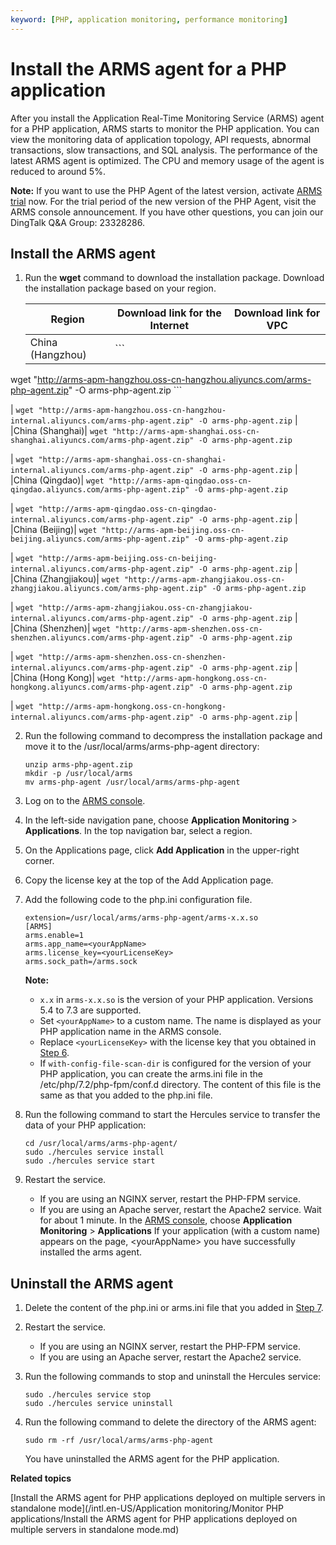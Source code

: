 ```yaml
---
keyword: [PHP, application monitoring, performance monitoring]
---
```


# Install the ARMS agent for a PHP application

After you install the Application Real-Time Monitoring Service \(ARMS\) agent for a PHP application, ARMS starts to monitor the PHP application. You can view the monitoring data of application topology, API requests, abnormal transactions, slow transactions, and SQL analysis. The performance of the latest ARMS agent is optimized. The CPU and memory usage of the agent is reduced to around 5%.

**Note:** If you want to use the PHP Agent of the latest version, activate [ARMS trial](https://common-buy.aliyun.com/?&commodityCode=arms#/open) now. For the trial period of the new version of the PHP Agent, visit the ARMS console announcement. If you have other questions, you can join our DingTalk Q&A Group: 23328286.

## Install the ARMS agent

1.  Run the **wget** command to download the installation package. Download the installation package based on your region.

    |Region|Download link for the Internet|Download link for VPC|
    |------|------------------------------|---------------------|
    |China \(Hangzhou\)|    ```
wget "http://arms-apm-hangzhou.oss-cn-hangzhou.aliyuncs.com/arms-php-agent.zip" -O arms-php-agent.zip
    ```

|    ```
wget "http://arms-apm-hangzhou.oss-cn-hangzhou-internal.aliyuncs.com/arms-php-agent.zip" -O arms-php-agent.zip
    ``` |
    |China \(Shanghai\)|    ```
wget "http://arms-apm-shanghai.oss-cn-shanghai.aliyuncs.com/arms-php-agent.zip" -O arms-php-agent.zip
    ```

|    ```
wget "http://arms-apm-shanghai.oss-cn-shanghai-internal.aliyuncs.com/arms-php-agent.zip" -O arms-php-agent.zip
    ``` |
    |China \(Qingdao\)|    ```
wget "http://arms-apm-qingdao.oss-cn-qingdao.aliyuncs.com/arms-php-agent.zip" -O arms-php-agent.zip
    ```

|    ```
wget "http://arms-apm-qingdao.oss-cn-qingdao-internal.aliyuncs.com/arms-php-agent.zip" -O arms-php-agent.zip
    ``` |
    |China \(Beijing\)|    ```
wget "http://arms-apm-beijing.oss-cn-beijing.aliyuncs.com/arms-php-agent.zip" -O arms-php-agent.zip
    ```

|    ```
wget "http://arms-apm-beijing.oss-cn-beijing-internal.aliyuncs.com/arms-php-agent.zip" -O arms-php-agent.zip
    ``` |
    |China \(Zhangjiakou\)|    ```
wget "http://arms-apm-zhangjiakou.oss-cn-zhangjiakou.aliyuncs.com/arms-php-agent.zip" -O arms-php-agent.zip
    ```

|    ```
wget "http://arms-apm-zhangjiakou.oss-cn-zhangjiakou-internal.aliyuncs.com/arms-php-agent.zip" -O arms-php-agent.zip
    ``` |
    |China \(Shenzhen\)|    ```
wget "http://arms-apm-shenzhen.oss-cn-shenzhen.aliyuncs.com/arms-php-agent.zip" -O arms-php-agent.zip
    ```

|    ```
wget "http://arms-apm-shenzhen.oss-cn-shenzhen-internal.aliyuncs.com/arms-php-agent.zip" -O arms-php-agent.zip
    ``` |
    |China \(Hong Kong\)|    ```
wget "http://arms-apm-hongkong.oss-cn-hongkong.aliyuncs.com/arms-php-agent.zip" -O arms-php-agent.zip
    ```

|    ```
wget "http://arms-apm-hongkong.oss-cn-hongkong-internal.aliyuncs.com/arms-php-agent.zip" -O arms-php-agent.zip
    ``` |

2.  Run the following command to decompress the installation package and move it to the /usr/local/arms/arms-php-agent directory:

    ```
    unzip arms-php-agent.zip
    mkdir -p /usr/local/arms
    mv arms-php-agent /usr/local/arms/arms-php-agent
    ```

3.  Log on to the [ARMS console](https://arms-ap-southeast-1.console.aliyun.com/#/home).

4.  In the left-side navigation pane, choose **Application Monitoring** \> **Applications**. In the top navigation bar, select a region.

5.  On the Applications page, click **Add Application** in the upper-right corner.

6.  Copy the license key at the top of the Add Application page.

7.  Add the following code to the php.ini configuration file.

    ```
    extension=/usr/local/arms/arms-php-agent/arms-x.x.so
    [ARMS]
    arms.enable=1
    arms.app_name=<yourAppName>
    arms.license_key=<yourLicenseKey>
    arms.sock_path=/arms.sock
    ```

    **Note:**

    -   `x.x` in `arms-x.x.so` is the version of your PHP application. Versions 5.4 to 7.3 are supported.
    -   Set `<yourAppName>` to a custom name. The name is displayed as your PHP application name in the ARMS console.
    -   Replace `<yourLicenseKey>` with the license key that you obtained in [Step 6](#step_uz0_rqc_n3i).
    -   If `with-config-file-scan-dir` is configured for the version of your PHP application, you can create the arms.ini file in the /etc/php/7.2/php-fpm/conf.d directory. The content of this file is the same as that you added to the php.ini file.
8.  Run the following command to start the Hercules service to transfer the data of your PHP application:

    ```
    cd /usr/local/arms/arms-php-agent/
    sudo ./hercules service install
    sudo ./hercules service start
    ```

9.  Restart the service.

    -   If you are using an NGINX server, restart the PHP-FPM service.
    -   If you are using an Apache server, restart the Apache2 service.
    Wait for about 1 minute. In the [ARMS console](https://arms-intl.console.aliyun.com/), choose **Application Monitoring** \> **Applications** If your application \(with a custom name\) appears on the page, <yourAppName\> you have successfully installed the arms agent.


## Uninstall the ARMS agent

1.  Delete the content of the php.ini or arms.ini file that you added in [Step 7](#step_spb_vdc_0nq).

2.  Restart the service.

    -   If you are using an NGINX server, restart the PHP-FPM service.
    -   If you are using an Apache server, restart the Apache2 service.
3.  Run the following commands to stop and uninstall the Hercules service:

    ```
    sudo ./hercules service stop
    sudo ./hercules service uninstall
    ```

4.  Run the following command to delete the directory of the ARMS agent:

    ```
    sudo rm -rf /usr/local/arms/arms-php-agent
    ```

    You have uninstalled the ARMS agent for the PHP application.


**Related topics**  


[Install the ARMS agent for PHP applications deployed on multiple servers in standalone mode](/intl.en-US/Application monitoring/Monitor PHP applications/Install the ARMS agent for PHP applications deployed on multiple servers in standalone
         mode.md)

